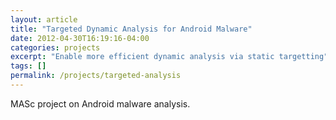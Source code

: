 ```yaml
---
layout: article
title: "Targeted Dynamic Analysis for Android Malware"
date: 2012-04-30T16:19:16-04:00
categories: projects
excerpt: "Enable more efficient dynamic analysis via static targetting"
tags: []
permalink: /projects/targeted-analysis
---
```


MASc project on Android malware analysis.

